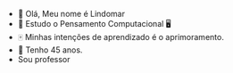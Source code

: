 - 👋 Olá, Meu nome é Lindomar
- 👀 Estudo o Pensamento Computacional 🖥️
- 🀄 Minhas intenções de aprendizado é o aprimoramento.
- 👴 Tenho 45 anos.
- Sou professor
<!---
diretorlindomar/diretorlindomar is a ✨ special ✨ repository because its `README.md` (this file) appears on your GitHub profile.
You can click the Preview link to take a look at your changes.
--->
